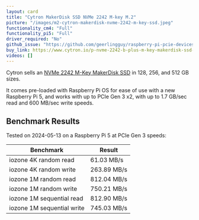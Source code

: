 ```yaml
---
layout: card
title: "Cytron MakerDisk SSD NVMe 2242 M-key M.2"
picture: "/images/m2-cytron-makerdisk-nvme-2242-m-key-ssd.jpeg"
functionality_cm4: "Full"
functionality_pi5: "Full"
driver_required: "No"
github_issue: "https://github.com/geerlingguy/raspberry-pi-pcie-devices/issues/632"
buy_link: https://www.cytron.io/p-nvme-2242-b-plus-m-key-makerdisk-ssd-128gb-preloaded-rpi-os
videos: []
---
```

Cytron sells an [NVMe 2242 M-Key MakerDisk SSD](https://www.cytron.io/p-nvme-2242-b-plus-m-key-makerdisk-ssd-128gb-preloaded-rpi-os) in 128, 256, and 512 GB sizes.

It comes pre-loaded with Raspberry Pi OS for ease of use with a new Raspberry Pi 5, and works with up to PCIe Gen 3 x2, with up to 1.7 GB/sec read and 600 MB/sec write speeds.

## Benchmark Results

Tested on 2024-05-13 on a Raspberry Pi 5 at PCIe Gen 3 speeds:

| Benchmark                  | Result |
| -------------------------- | ------ |
| iozone 4K random read      | 61.03 MB/s |
| iozone 4K random write     | 263.89 MB/s |
| iozone 1M random read      | 812.04 MB/s |
| iozone 1M random write     | 750.21 MB/s |
| iozone 1M sequential read  | 812.90 MB/s |
| iozone 1M sequential write | 745.03 MB/s |
